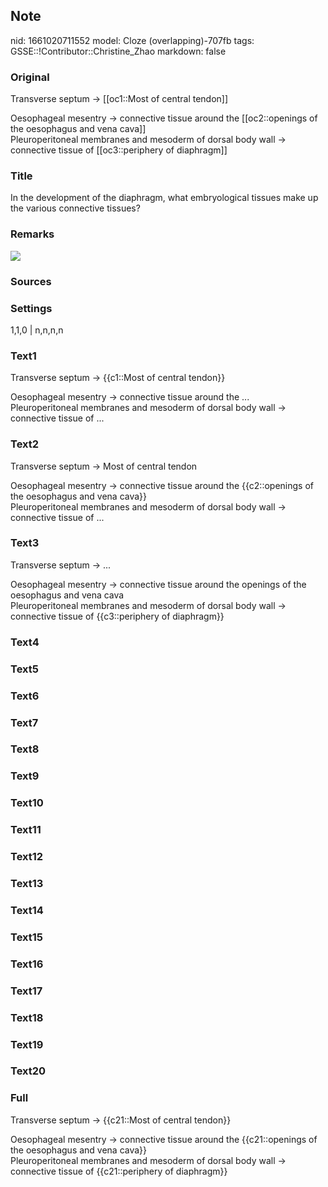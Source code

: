 ## Note
nid: 1661020711552
model: Cloze (overlapping)-707fb
tags: GSSE::!Contributor::Christine_Zhao
markdown: false

### Original
Transverse septum <span style="color: rgb(32, 33, 36);">→</span>
[[oc1::Most of central tendon]]
<div>
  Oesophageal mesentry <span style="color: rgb(32, 33,
  36);">→</span> connective tissue around the [[oc2::openings of
  the oesophagus and vena cava]]
</div>
<div>
  Pleuroperitoneal membranes and mesoderm of dorsal body wall
  <span style="color: rgb(32, 33, 36);">→</span> connective tissue
  of [[oc3::periphery of diaphragm]]
</div>

### Title
In the development of the diaphragm, what embryological tissues make up the various connective tissues?

### Remarks
<img src="Screen%20Shot%202021-06-03%20at%209.57.13%20am.png">

### Sources


### Settings
1,1,0 | n,n,n,n

### Text1
Transverse septum <span style="color: rgb(32, 33, 36);">→</span>
{{c1::Most of central tendon}}
<div>
  Oesophageal mesentry <span style="color: rgb(32, 33,
  36);">→</span> connective tissue around the ...
</div>
<div>
  Pleuroperitoneal membranes and mesoderm of dorsal body wall
  <span style="color: rgb(32, 33, 36);">→</span> connective tissue
  of ...
</div>

### Text2
Transverse septum <span style="color: rgb(32, 33, 36);">→</span>
Most of central tendon
<div>
  Oesophageal mesentry <span style="color: rgb(32, 33,
  36);">→</span> connective tissue around the {{c2::openings of the
  oesophagus and vena cava}}
</div>
<div>
  Pleuroperitoneal membranes and mesoderm of dorsal body wall
  <span style="color: rgb(32, 33, 36);">→</span> connective tissue
  of ...
</div>

### Text3
Transverse septum <span style="color: rgb(32, 33, 36);">→</span>
...
<div>
  Oesophageal mesentry <span style="color: rgb(32, 33,
  36);">→</span> connective tissue around the openings of the
  oesophagus and vena cava
</div>
<div>
  Pleuroperitoneal membranes and mesoderm of dorsal body wall
  <span style="color: rgb(32, 33, 36);">→</span> connective tissue
  of {{c3::periphery of diaphragm}}
</div>

### Text4


### Text5


### Text6


### Text7


### Text8


### Text9


### Text10


### Text11


### Text12


### Text13


### Text14


### Text15


### Text16


### Text17


### Text18


### Text19


### Text20


### Full
Transverse septum <span style="color: rgb(32, 33, 36);">→</span>
{{c21::Most of central tendon}}
<div>
  Oesophageal mesentry <span style="color: rgb(32, 33,
  36);">→</span> connective tissue around the {{c21::openings of
  the oesophagus and vena cava}}
</div>
<div>
  Pleuroperitoneal membranes and mesoderm of dorsal body wall
  <span style="color: rgb(32, 33, 36);">→</span> connective tissue
  of {{c21::periphery of diaphragm}}
</div>
